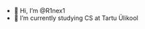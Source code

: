 - 👋 Hi, I’m @R1nex1
- 🌱 I’m currently studying CS at Tartu Ülikool

<!---
R1nex1/R1nex1 is a ✨ special ✨ repository because its `README.md` (this file) appears on your GitHub profile.
You can click the Preview link to take a look at your changes.
--->
